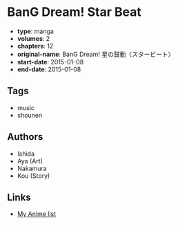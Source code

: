 # BanG Dream! Star Beat

-   **type**: manga
-   **volumes**: 2
-   **chapters**: 12
-   **original-name**: BanG Dream! 星の鼓動〈スタービート〉
-   **start-date**: 2015-01-08
-   **end-date**: 2015-01-08

## Tags

-   music
-   shounen

## Authors

-   Ishida
-   Aya (Art)
-   Nakamura
-   Kou (Story)

## Links

-   [My Anime list](https://myanimelist.net/manga/85856/BanG_Dream_Star_Beat)
